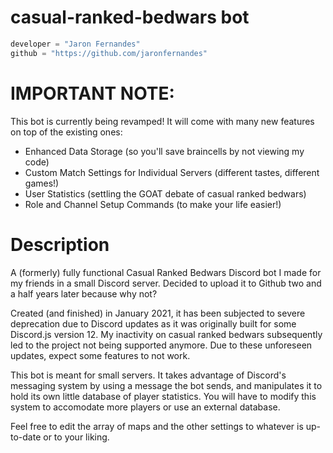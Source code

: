 # **casual-ranked-bedwars bot**
```python
developer = "Jaron Fernandes"
github = "https://github.com/jaronfernandes"
```
# **IMPORTANT NOTE:** 

This bot is currently being revamped! It will come with many new features on top of the existing ones: 
- Enhanced Data Storage (so you'll save braincells by not viewing my code)
- Custom Match Settings for Individual Servers (different tastes, different games!)
- User Statistics (settling the GOAT debate of casual ranked bedwars)
- Role and Channel Setup Commands (to make your life easier!)

# Description

A (formerly) fully functional Casual Ranked Bedwars Discord bot I made for my friends in a small Discord server. Decided to upload it to Github two and a half years later because why not?

Created (and finished) in January 2021, it has been subjected to severe deprecation due to Discord updates as it was originally built for some Discord.js version 12. My inactivity on casual ranked bedwars subsequently led to the project not being supported anymore. Due to these unforeseen updates, expect some features to not work.

This bot is meant for small servers. It takes advantage of Discord's messaging system by using a message the bot sends, and manipulates it to hold its own little database of player statistics. You will have to modify this system to accomodate more players or use an external database.

Feel free to edit the array of maps and the other settings to whatever is up-to-date or to your liking.
